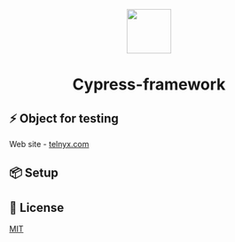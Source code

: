 <div align="center"> 
<img <img src="https://static-00.iconduck.com/assets.00/cypress-icon-2048x2045-rgul477b.png" width="80"/>
 <h1>Cypress-framework</h1>
</div>

## ⚡️ Object for testing
Web site - [telnyx.com](https://telnyx.com/)


##  📦 Setup

## 🔑 License

[MIT]('''''''''https://github.com/OleksandrBaior/JS-Playwright-AllureReport?tab=MIT-1-ov-file''''''''')


